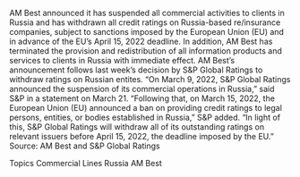 AM Best announced it has suspended all commercial activities to clients in Russia and has withdrawn all credit ratings on Russia-based re/insurance companies, subject to sanctions imposed by the European Union (EU) and in advance of the EU’s April 15, 2022 deadline.
In addition, AM Best has terminated the provision and redistribution of all information products and services to clients in Russia with immediate effect.
AM Best’s announcement follows last week’s decision by S&P Global Ratings to withdraw ratings on Russian entites.
“On March 9, 2022, S&P Global Ratings announced the suspension of its commercial operations in Russia,” said S&P in a statement on March 21.
“Following that, on March 15, 2022, the European Union (EU) announced a ban on providing credit ratings to legal persons, entities, or bodies established in Russia,” S&P added. “In light of this, S&P Global Ratings will withdraw all of its outstanding ratings on relevant issuers before April 15, 2022, the deadline imposed by the EU.”
Source: AM Best and S&P Global Ratings

Topics
Commercial Lines
Russia
AM Best
